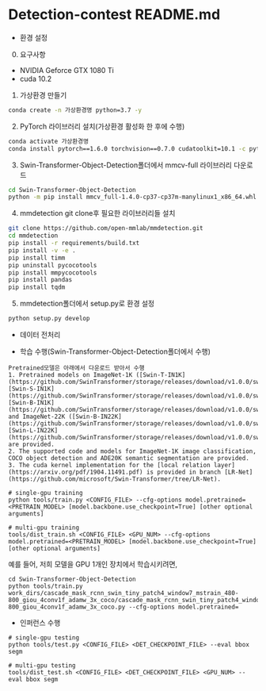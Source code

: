 # Detection-contest README.md
- 환경 설정  
 0. 요구사항
  - NVIDIA Geforce GTX 1080 Ti
  - cuda 10.2
  
 1. 가상환경 만들기
 ```bash
 conda create -n 가상환경명 python=3.7 -y
 ```

 2. PyTorch 라이브러리 설치(가상환경 활성화 한 후에 수행)
 ```bash
 conda activate 가상환경명
 conda install pytorch==1.6.0 torchvision==0.7.0 cudatoolkit=10.1 -c pytorch -y
 ```

 3. Swin-Transformer-Object-Detection폴더에서 mmcv-full 라이브러리 다운로드
 ```bash
 cd Swin-Transformer-Object-Detection
 python -m pip install mmcv_full-1.4.0-cp37-cp37m-manylinux1_x86_64.whl
 ```
  
 4. mmdetection git clone후 필요한 라이브러리들 설치
 ```bash
 git clone https://github.com/open-mmlab/mmdetection.git
 cd mmdetection
 pip install -r requirements/build.txt
 pip install -v -e .
 pip install timm
 pip uninstall pycocotools
 pip install mmpycocotools
 pip install pandas
 pip install tqdm
 ```
  
 5. mmdetection폴더에서 setup.py로 환경 설정
 ```bash
 python setup.py develop
 ```

- 데이터 전처리


- 학습 수행(Swin-Transformer-Object-Detection폴더에서 수행)

```
Pretrained모델은 아래에서 다운로드 받아서 수행
1. Pretrained models on ImageNet-1K ([Swin-T-IN1K](https://github.com/SwinTransformer/storage/releases/download/v1.0.0/swin_tiny_patch4_window7_224.pth), [Swin-S-IN1K](https://github.com/SwinTransformer/storage/releases/download/v1.0.0/swin_small_patch4_window7_224.pth), [Swin-B-IN1K](https://github.com/SwinTransformer/storage/releases/download/v1.0.0/swin_base_patch4_window7_224.pth)) and ImageNet-22K ([Swin-B-IN22K](https://github.com/SwinTransformer/storage/releases/download/v1.0.0/swin_base_patch4_window7_224_22k.pth), [Swin-L-IN22K](https://github.com/SwinTransformer/storage/releases/download/v1.0.0/swin_large_patch4_window7_224_22k.pth)) are provided.
2. The supported code and models for ImageNet-1K image classification, COCO object detection and ADE20K semantic segmentation are provided.
3. The cuda kernel implementation for the [local relation layer](https://arxiv.org/pdf/1904.11491.pdf) is provided in branch [LR-Net](https://github.com/microsoft/Swin-Transformer/tree/LR-Net).
```

```
# single-gpu training
python tools/train.py <CONFIG_FILE> --cfg-options model.pretrained=<PRETRAIN_MODEL> [model.backbone.use_checkpoint=True] [other optional arguments]

# multi-gpu training
tools/dist_train.sh <CONFIG_FILE> <GPU_NUM> --cfg-options model.pretrained=<PRETRAIN_MODEL> [model.backbone.use_checkpoint=True] [other optional arguments] 
```
예를 들어, 저희 모델을 GPU 1개인 장치에서 학습시키려면,
```
cd Swin-Transformer-Object-Detection
python tools/train.py work_dirs/cascade_mask_rcnn_swin_tiny_patch4_window7_mstrain_480-800_giou_4conv1f_adamw_3x_coco/cascade_mask_rcnn_swin_tiny_patch4_window7_mstrain_480-800_giou_4conv1f_adamw_3x_coco.py --cfg-options model.pretrained=
```

- 인퍼런스 수행
```
# single-gpu testing
python tools/test.py <CONFIG_FILE> <DET_CHECKPOINT_FILE> --eval bbox segm

# multi-gpu testing
tools/dist_test.sh <CONFIG_FILE> <DET_CHECKPOINT_FILE> <GPU_NUM> --eval bbox segm
```
